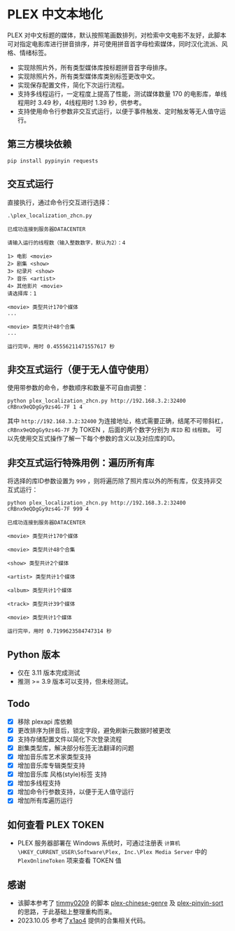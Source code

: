 # PLEX 中文本地化
PLEX 对中文标题的媒体，默认按照笔画数排列，对检索中文电影不友好，此脚本可对指定电影库进行拼音排序，并可使用拼音首字母检索媒体，同时汉化流派、风格、情绪标签。

- 实现除照片外，所有类型媒体库按标题拼音首字母排序。
- 实现除照片外，所有类型媒体库类别标签更改中文。
- 实现保存配置文件，简化下次运行流程。
- 支持多线程运行，一定程度上提高了性能，测试媒体数量 170 的电影库，单线程用时 3.49 秒，4线程用时 1.39 秒，供参考。
- 支持使用命令行参数非交互式运行，以便于事件触发、定时触发等无人值守运行。

## 第三方模块依赖

    pip install pypinyin requests

## 交互式运行

直接执行，通过命令行交互进行选择：

    .\plex_localization_zhcn.py
    
    已成功连接到服务器DATACENTER
    
    请输入运行的线程数（输入整数数字，默认为2）：4
    
    1> 电影 <movie>
    2> 剧集 <show>
    3> 纪录片 <show>
    7> 音乐 <artist>
    4> 其他影片 <movie>
    请选择库：1
    
    <movie> 类型共计170个媒体
    ...
    
    <movie> 类型共计48个合集
    ...
    
    运行完毕，用时 0.45556211471557617 秒



## 非交互式运行（便于无人值守使用）
使用带参数的命令，参数顺序和数量不可自由调整：

    python plex_localization_zhcn.py http://192.168.3.2:32400 cRBnx9eQDgGy9zs4G-7F 1 4

其中 `http://192.168.3.2:32400` 为连接地址，格式需要正确，结尾不可带斜杠， `cRBnx9eQDgGy9zs4G-7F` 为 TOKEN ，后面的两个数字分别为 `库ID` 和 `线程数`。
可以先使用交互式操作了解一下每个参数的含义以及对应库的ID。

## 非交互式运行特殊用例：遍历所有库
将选择的库ID参数设置为 `999` ，则将遍历除了照片库以外的所有库，仅支持非交互式运行：

    python plex_localization_zhcn.py http://192.168.3.2:32400 cRBnx9eQDgGy9zs4G-7F 999 4

    已成功连接到服务器DATACENTER

    <movie> 类型共计170个媒体
    
    <movie> 类型共计48个合集
    
    <show> 类型共计2个媒体
    
    <artist> 类型共计1个媒体
    
    <album> 类型共计1个媒体
    
    <track> 类型共计39个媒体
    
    <movie> 类型共计1个媒体
    
    运行完毕，用时 0.7199623584747314 秒
  

## Python 版本
- 仅在 3.11 版本完成测试
- 推测 >= 3.9 版本可以支持，但未经测试。

## Todo

- [x] 移除 plexapi 库依赖
- [x] 更改排序为拼音后，锁定字段，避免刷新元数据时被更改
- [x] 支持存储配置文件以简化下次登录流程
- [x] 剧集类型库，解决部分标签无法翻译的问题
- [x] 增加音乐库艺术家类型支持
- [x] 增加音乐库专辑类型支持
- [x] 增加音乐库 风格(style)标签 支持
- [x] 增加多线程支持
- [x] 增加命令行参数支持，以便于无人值守运行
- [x] 增加所有库遍历运行
      
## 如何查看 PLEX TOKEN

- PLEX 服务器部署在 Windows 系统时，可通过注册表 `计算机\HKEY_CURRENT_USER\Software\Plex, Inc.\Plex Media Server` 中的 `PlexOnlineToken` 项来查看 TOKEN 值

## 感谢

- 该脚本参考了 [timmy0209](https://github.com/timmy0209) 的脚本 [plex-chinese-genre](https://github.com/timmy0209/plex-chinese-genre) 及 [plex-pinyin-sort](https://github.com/timmy0209/plex-pinyin-sort) 的思路，于此基础上整理重构而来。
- 2023.10.05 参考了[x1ao4](https://github.com/x1ao4) 提供的合集相关代码。
